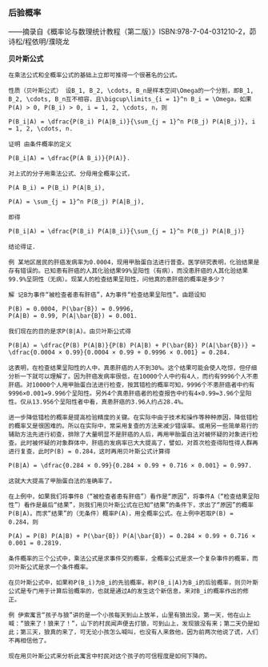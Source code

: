 
### 后验概率

——摘录自《概率论与数理统计教程（第二版）》ISBN:978-7-04-031210-2，茆诗松/程依明/濮晓龙

**贝叶斯公式**

~~~~~~~~~~~~~~~~~~~~~~~~~~~~~~~~~~~~~~~~~~~~~~~~~~~~~~~~~~~~~~~~~~~~~~~~~~~~~~~~
在乘法公式和全概率公式的基础上立即可推得一个很著名的公式。

性质（贝叶斯公式） 设B_1, B_2, \cdots, B_n是样本空间\Omega的一个分割，即B_1, B_2, \cdots, B_n互不相容，且\bigcup\limits_{i = 1}^n B_i = \Omega，如果P(A) > 0, P(B_i) > 0, i = 1, 2, \cdots, n，则

P(B_i|A) = \dfrac{P(B_i) P(A|B_i)}{\sum_{j = 1}^n P(B_j) P(A|B_j)}, i = 1, 2, \cdots, n.

证明 由条件概率的定义

P(B_i|A) = \dfrac{P(A B_i)}{P(A)}.

对上式的分子用乘法公式、分母用全概率公式，

P(A B_i) = P(B_i) P(A|B_i),

P(A) = \sum_{j = 1}^n P(B_j) P(A|B_j),

即得

P(B_i|A) = \dfrac{P(B_i) P(A|B_i)}{\sum_{j = 1}^n P(B_j) P(A|B_j)}

结论得证.
~~~~~~~~~~~~~~~~~~~~~~~~~~~~~~~~~~~~~~~~~~~~~~~~~~~~~~~~~~~~~~~~~~~~~~~~~~~~~~~~

~~~~~~~~~~~~~~~~~~~~~~~~~~~~~~~~~~~~~~~~~~~~~~~~~~~~~~~~~~~~~~~~~~~~~~~~~~~~~~~~
例 某地区居民的肝癌发病率为0.0004，现用甲胎蛋白法进行普查。医学研究表明，化验结果是存有错误的。已知患有肝癌的人其化验结果99%呈阳性（有病），而没患肝癌的人其化验结果99.9%呈阴性（无病）。现某人的检查结果呈阳性，问他真的患肝癌的概率是多少？

解 记B为事件“被检查者患有肝癌”，A为事件“检查结果呈阳性”。由题设知

P(B) = 0.0004, P(\bar{B}) = 0.9996,
P(A|B) = 0.99, P(A|\bar{B}) = 0.001.

我们现在的目的是求P(B|A)。由贝叶斯公式得

P(B|A) = \dfrac{P(B) P(A|B)}{P(B) P(A|B) + P(\bar{B}) P(A|\bar{B})} = \dfrac{0.0004 × 0.99}{0.0004 × 0.99 + 0.9996 × 0.001} = 0.284.

这表明，在检查结果呈阳性的人中，真患肝癌的人不到30%。这个结果可能会使人吃惊，但仔细分析一下就可以理解了。因为肝癌发病率很低，在10000个人中约有4人，而约有9996个人不患肝癌。对10000个人用甲胎蛋白法进行检查，按其错检的概率可知，9996个不患肝癌者中约有9996×0.001=9.996个呈阳性。另外4个真患肝癌者的检查报告中约有4×0.99=3.96个呈阳性。仅从13.956个呈阳性者中看，真患肝癌的3.96人约占28.4%。

进一步降低错检的概率是提高检验精度的关键。在实际中由于技术和操作等种种原因，降低错检的概率又是很困难的。所以在实际中，常采用复查的方法来减少错误率。或用另一些简单易行的辅助方法先进行初查，排除了大量明显不是肝癌的人后，再用甲胎蛋白法对被怀疑的对象进行检查。此时被怀疑的对象群体中，肝癌的发病率已大大提高了，譬如，对首次检查得阳性得人群再进行复查，此时P(B) = 0.284，这时再用贝叶斯公式计算得

P(B|A) = \dfrac{0.284 × 0.99}{0.284 × 0.99 + 0.716 × 0.001} = 0.997.

这就大大提高了甲胎蛋白法的准确率了。

在上例中，如果我们将事件B（“被检查者患有肝癌”）看作是“原因”，将事件A（“检查结果呈阳性”）看作是最后“结果”，则我们用贝叶斯公式在已知“结果”的条件下，求出了“原因”的概率P(B|A)。而求“结果”的（无条件）概率P(A)，用全概率公式。在上例中若取P(B) = 0.284，则

P(A) = P(B) P(A|B) + P(\bar{B}) P(A|\bar{B}) = 0.284 × 0.99 + 0.716 × 0.001 = 0.2819.

条件概率的三个公式中，乘法公式是求事件交的概率，全概率公式是求一个复杂事件的概率，而贝叶斯公式是求一个条件概率。

在贝叶斯公式中，如果称P(B_i)为B_i的先验概率，称P(B_i|A)为B_i的后验概率，则贝叶斯公式是专门用于计算后验概率的，也就是通过A的发生这个新信息，来对B_i的概率作出的修正。
~~~~~~~~~~~~~~~~~~~~~~~~~~~~~~~~~~~~~~~~~~~~~~~~~~~~~~~~~~~~~~~~~~~~~~~~~~~~~~~~


~~~~~~~~~~~~~~~~~~~~~~~~~~~~~~~~~~~~~~~~~~~~~~~~~~~~~~~~~~~~~~~~~~~~~~~~~~~~~~~~
例 伊索寓言“孩子与狼”讲的是一个小孩每天到山上放羊，山里有狼出没。第一天，他在山上喊：“狼来了！狼来了！”，山下的村民闻声便去打狼，可到山上，发现狼没有来；第二天仍是如此；第三天，狼真的来了，可无论小孩怎么喊叫，也没有人来救他，因为前两次他说了谎，人们不再相信他了。

现在用贝叶斯公式来分析此寓言中村民对这个孩子的可信程度是如何下降的。
~~~~~~~~~~~~~~~~~~~~~~~~~~~~~~~~~~~~~~~~~~~~~~~~~~~~~~~~~~~~~~~~~~~~~~~~~~~~~~~~
